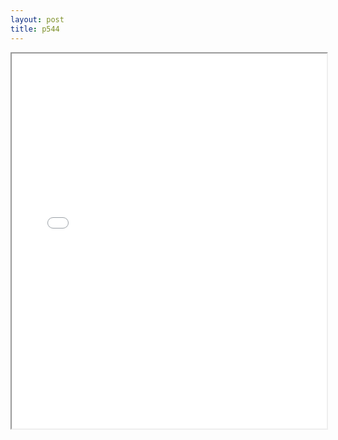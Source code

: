 ```yaml
---
layout: post
title: p544
---
```


<div class="pdf-container">
<iframe src="/ea/assets/pdfs/pubs.n.ins/p544.pdf" height="600" width="100%" allowFullScreen="true"></iframe>
</div>

